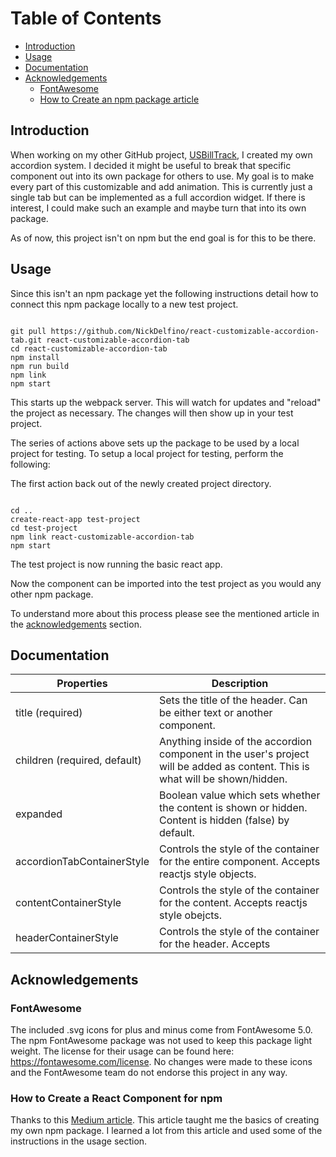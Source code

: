 # Table of Contents

- [Introduction](#Introduction)
- [Usage](#Usage)
- [Documentation](#Documentation)
- [Acknowledgements](#Acknowledgements)
  - [FontAwesome](#FontAwesome)
  - [How to Create an npm package article](#How-to-Create-a-React-Component-for-npm)

## Introduction

When working on my other GitHub project, [USBillTrack](https://github.com/NickDelfino/usbilltrack),
I created my own accordion system. I decided it might be useful
to break that specific component out into its own package for others to use. My goal is to make every part of
this customizable and add animation. This is currently just a single tab but can
be implemented as a full accordion widget. If there is interest, I could make such an example and maybe
turn that into its own package.

As of now, this project isn't on npm but the end goal is for this to be there.

## Usage

Since this isn't an npm package yet the following instructions detail how to connect
this npm package locally to a new test project.

<pre><code>
git pull https://github.com/NickDelfino/react-customizable-accordion-tab.git react-customizable-accordion-tab
cd react-customizable-accordion-tab
npm install
npm run build
npm link
npm start
</code></pre>

This starts up the webpack server. This will watch for updates and "reload" the project as necessary.
The changes will then show up in your test project.

The series of actions above sets up the package to be used by a local project for testing.
To setup a local project for testing, perform the following:

The first action back out of the newly created project directory.
<pre><code>
cd ..
create-react-app test-project
cd test-project
npm link react-customizable-accordion-tab
npm start
</code></pre>

The test project is now running the basic react app.

Now the component can be imported into the test project as you would any other npm package.

To understand more about this process please see the mentioned article in the [acknowledgements](#How-to-Create-a-React-Component-for-npm) section.

## Documentation
|Properties|Description|
|---|---|
|title (required)| Sets the title of the header. Can be either text or another component. |
|children (required, default)| Anything inside of the accordion component in the user's project will be added as content. This is what will be shown/hidden.|
|expanded | Boolean value which sets whether the content is shown or hidden. Content is hidden (false) by default.|
|accordionTabContainerStyle|Controls the style of the container for the entire component. Accepts reactjs style objects.|
|contentContainerStyle|Controls the style of the container for the content. Accepts reactjs style obejcts.|
|headerContainerStyle|Controls the style of the container for the header. Accepts |

## Acknowledgements

### FontAwesome
The included .svg icons for plus and minus come from FontAwesome 5.0. The npm FontAwesome package was not used to
keep this package light weight. The license for their usage can be found here: https://fontawesome.com/license.
No changes were made to these icons and the FontAwesome team do not endorse this project in any way.

### How to Create a React Component for npm
Thanks to this [Medium article](https://medium.com/@BrodaNoel/how-to-create-a-react-component-and-publish-it-in-npm-668ad7d363ce).
This article taught me the basics of creating my own npm package. I learned a lot from this article and used some of the instructions in the
usage section.